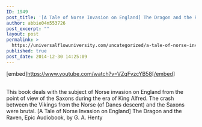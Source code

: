 ```yaml
---
ID: 1949
post_title: '[A Tale of Norse Invasion on England] The Dragon and the Raven, Epic'
author: abbie04m553726
post_excerpt: ""
layout: post
permalink: >
  https://universalflowuniversity.com/uncategorized/a-tale-of-norse-invasion-on-england-the-dragon-and-the-raven-epic/
published: true
post_date: 2014-12-30 14:25:09
---
```

[embed]https://www.youtube.com/watch?v=VZqFvzcYB58[/embed]</br></br>
<p>This book deals with the subject of Norse invasion on England from the point of view of the Saxons during the era of King Alfred. 
The crash between the Vikings from the Norse (of Danes descent) and the Saxons were brutal.
[A Tale of Norse Invasion on England] The Dragon and the Raven, Epic Audiobook, by G. A. Henty</p>